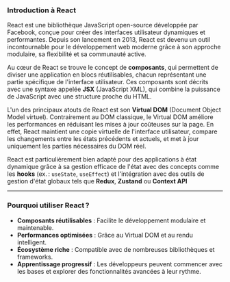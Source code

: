 ### Introduction à React

React est une bibliothèque JavaScript open-source développée par Facebook, conçue pour créer des interfaces utilisateur dynamiques et performantes. Depuis son lancement en 2013, React est devenu un outil incontournable pour le développement web moderne grâce à son approche modulaire, sa flexibilité et sa communauté active.

Au cœur de React se trouve le concept de **composants**, qui permettent de diviser une application en blocs réutilisables, chacun représentant une partie spécifique de l'interface utilisateur. Ces composants sont décrits avec une syntaxe appelée **JSX** (JavaScript XML), qui combine la puissance de JavaScript avec une structure proche du HTML.

L'un des principaux atouts de React est son **Virtual DOM** (Document Object Model virtuel). Contrairement au DOM classique, le Virtual DOM améliore les performances en réduisant les mises à jour coûteuses sur la page. En effet, React maintient une copie virtuelle de l'interface utilisateur, compare les changements entre les états précédents et actuels, et met à jour uniquement les parties nécessaires du DOM réel.

React est particulièrement bien adapté pour des applications à état dynamique grâce à sa gestion efficace de l'état avec des concepts comme les **hooks** (ex. : `useState`, `useEffect`) et l'intégration avec des outils de gestion d'état globaux tels que **Redux**, **Zustand** ou **Context API**

---

### Pourquoi utiliser React ?

- **Composants réutilisables** : Facilite le développement modulaire et maintenable.
- **Performances optimisées** : Grâce au Virtual DOM et au rendu intelligent.
- **Écosystème riche** : Compatible avec de nombreuses bibliothèques et frameworks.
- **Apprentissage progressif** : Les développeurs peuvent commencer avec les bases et explorer des fonctionnalités avancées à leur rythme.
